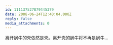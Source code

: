 ```yaml
---
id: 111137527879445379
date: 2008-06-24T12:40:04.000Z
reply: false
media_attachments: 0
---
```


离开蜗牛的壳依然是壳。离开壳的蜗牛将不再是蜗牛...

